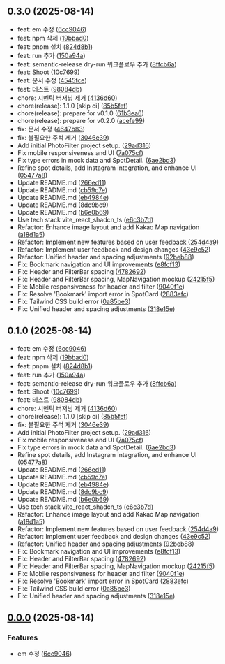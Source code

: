 ## 0.3.0 (2025-08-14)

* feat: em 수정 ([6cc9046](https://github.com/mlnwns/snap-spot-journey/commit/6cc9046))
* feat: npm 삭제 ([19bbad0](https://github.com/mlnwns/snap-spot-journey/commit/19bbad0))
* feat: pnpm 설치 ([824d8b1](https://github.com/mlnwns/snap-spot-journey/commit/824d8b1))
* feat: run 추가 ([150a94a](https://github.com/mlnwns/snap-spot-journey/commit/150a94a))
* feat: semantic-release dry-run 워크플로우 추가 ([8ffcb6a](https://github.com/mlnwns/snap-spot-journey/commit/8ffcb6a))
* feat: Shoot ([10c7699](https://github.com/mlnwns/snap-spot-journey/commit/10c7699))
* feat: 문서 수정 ([4545fce](https://github.com/mlnwns/snap-spot-journey/commit/4545fce))
* feat: 테스트 ([98084db](https://github.com/mlnwns/snap-spot-journey/commit/98084db))
* chore: 시멘틱 버저닝 제거 ([4136d60](https://github.com/mlnwns/snap-spot-journey/commit/4136d60))
* chore(release): 1.1.0 [skip ci] ([85b5fef](https://github.com/mlnwns/snap-spot-journey/commit/85b5fef))
* chore(release): prepare for v0.1.0 ([61b3ea6](https://github.com/mlnwns/snap-spot-journey/commit/61b3ea6))
* chore(release): prepare for v0.2.0 ([acefe99](https://github.com/mlnwns/snap-spot-journey/commit/acefe99))
* fix: 문서 수정 ([4647b83](https://github.com/mlnwns/snap-spot-journey/commit/4647b83))
* fix: 불필요한 주석 제거 ([3046e39](https://github.com/mlnwns/snap-spot-journey/commit/3046e39))
* Add initial PhotoFilter project setup. ([29ad316](https://github.com/mlnwns/snap-spot-journey/commit/29ad316))
* Fix mobile responsiveness and UI ([7a075cf](https://github.com/mlnwns/snap-spot-journey/commit/7a075cf))
* Fix type errors in mock data and SpotDetail. ([6ae2bd3](https://github.com/mlnwns/snap-spot-journey/commit/6ae2bd3))
* Refine spot details, add Instagram integration, and enhance UI ([05477a8](https://github.com/mlnwns/snap-spot-journey/commit/05477a8))
* Update README.md ([266ed11](https://github.com/mlnwns/snap-spot-journey/commit/266ed11))
* Update README.md ([cb59c7e](https://github.com/mlnwns/snap-spot-journey/commit/cb59c7e))
* Update README.md ([eb4984e](https://github.com/mlnwns/snap-spot-journey/commit/eb4984e))
* Update README.md ([8dc9bc9](https://github.com/mlnwns/snap-spot-journey/commit/8dc9bc9))
* Update README.md ([b6e0b69](https://github.com/mlnwns/snap-spot-journey/commit/b6e0b69))
* Use tech stack vite_react_shadcn_ts ([e6c3b7d](https://github.com/mlnwns/snap-spot-journey/commit/e6c3b7d))
* Refactor: Enhance image layout and add Kakao Map navigation ([a18d1a5](https://github.com/mlnwns/snap-spot-journey/commit/a18d1a5))
* Refactor: Implement new features based on user feedback ([254d4a9](https://github.com/mlnwns/snap-spot-journey/commit/254d4a9))
* Refactor: Implement user feedback and design changes ([43e9c52](https://github.com/mlnwns/snap-spot-journey/commit/43e9c52))
* Refactor: Unified header and spacing adjustments ([92beb88](https://github.com/mlnwns/snap-spot-journey/commit/92beb88))
* Fix: Bookmark navigation and UI improvements ([e8fcf13](https://github.com/mlnwns/snap-spot-journey/commit/e8fcf13))
* Fix: Header and FilterBar spacing ([4782692](https://github.com/mlnwns/snap-spot-journey/commit/4782692))
* Fix: Header and FilterBar spacing, MapNavigation mockup ([24215f5](https://github.com/mlnwns/snap-spot-journey/commit/24215f5))
* Fix: Mobile responsiveness for header and filter ([9040f1e](https://github.com/mlnwns/snap-spot-journey/commit/9040f1e))
* Fix: Resolve 'Bookmark' import error in SpotCard ([2883efc](https://github.com/mlnwns/snap-spot-journey/commit/2883efc))
* Fix: Tailwind CSS build error ([0a85be3](https://github.com/mlnwns/snap-spot-journey/commit/0a85be3))
* Fix: Unified header and spacing adjustments ([318e15e](https://github.com/mlnwns/snap-spot-journey/commit/318e15e))



## 0.1.0 (2025-08-14)

* feat: em 수정 ([6cc9046](https://github.com/mlnwns/snap-spot-journey/commit/6cc9046))
* feat: npm 삭제 ([19bbad0](https://github.com/mlnwns/snap-spot-journey/commit/19bbad0))
* feat: pnpm 설치 ([824d8b1](https://github.com/mlnwns/snap-spot-journey/commit/824d8b1))
* feat: run 추가 ([150a94a](https://github.com/mlnwns/snap-spot-journey/commit/150a94a))
* feat: semantic-release dry-run 워크플로우 추가 ([8ffcb6a](https://github.com/mlnwns/snap-spot-journey/commit/8ffcb6a))
* feat: Shoot ([10c7699](https://github.com/mlnwns/snap-spot-journey/commit/10c7699))
* feat: 테스트 ([98084db](https://github.com/mlnwns/snap-spot-journey/commit/98084db))
* chore: 시멘틱 버저닝 제거 ([4136d60](https://github.com/mlnwns/snap-spot-journey/commit/4136d60))
* chore(release): 1.1.0 [skip ci] ([85b5fef](https://github.com/mlnwns/snap-spot-journey/commit/85b5fef))
* fix: 불필요한 주석 제거 ([3046e39](https://github.com/mlnwns/snap-spot-journey/commit/3046e39))
* Add initial PhotoFilter project setup. ([29ad316](https://github.com/mlnwns/snap-spot-journey/commit/29ad316))
* Fix mobile responsiveness and UI ([7a075cf](https://github.com/mlnwns/snap-spot-journey/commit/7a075cf))
* Fix type errors in mock data and SpotDetail. ([6ae2bd3](https://github.com/mlnwns/snap-spot-journey/commit/6ae2bd3))
* Refine spot details, add Instagram integration, and enhance UI ([05477a8](https://github.com/mlnwns/snap-spot-journey/commit/05477a8))
* Update README.md ([266ed11](https://github.com/mlnwns/snap-spot-journey/commit/266ed11))
* Update README.md ([cb59c7e](https://github.com/mlnwns/snap-spot-journey/commit/cb59c7e))
* Update README.md ([eb4984e](https://github.com/mlnwns/snap-spot-journey/commit/eb4984e))
* Update README.md ([8dc9bc9](https://github.com/mlnwns/snap-spot-journey/commit/8dc9bc9))
* Update README.md ([b6e0b69](https://github.com/mlnwns/snap-spot-journey/commit/b6e0b69))
* Use tech stack vite_react_shadcn_ts ([e6c3b7d](https://github.com/mlnwns/snap-spot-journey/commit/e6c3b7d))
* Refactor: Enhance image layout and add Kakao Map navigation ([a18d1a5](https://github.com/mlnwns/snap-spot-journey/commit/a18d1a5))
* Refactor: Implement new features based on user feedback ([254d4a9](https://github.com/mlnwns/snap-spot-journey/commit/254d4a9))
* Refactor: Implement user feedback and design changes ([43e9c52](https://github.com/mlnwns/snap-spot-journey/commit/43e9c52))
* Refactor: Unified header and spacing adjustments ([92beb88](https://github.com/mlnwns/snap-spot-journey/commit/92beb88))
* Fix: Bookmark navigation and UI improvements ([e8fcf13](https://github.com/mlnwns/snap-spot-journey/commit/e8fcf13))
* Fix: Header and FilterBar spacing ([4782692](https://github.com/mlnwns/snap-spot-journey/commit/4782692))
* Fix: Header and FilterBar spacing, MapNavigation mockup ([24215f5](https://github.com/mlnwns/snap-spot-journey/commit/24215f5))
* Fix: Mobile responsiveness for header and filter ([9040f1e](https://github.com/mlnwns/snap-spot-journey/commit/9040f1e))
* Fix: Resolve 'Bookmark' import error in SpotCard ([2883efc](https://github.com/mlnwns/snap-spot-journey/commit/2883efc))
* Fix: Tailwind CSS build error ([0a85be3](https://github.com/mlnwns/snap-spot-journey/commit/0a85be3))
* Fix: Unified header and spacing adjustments ([318e15e](https://github.com/mlnwns/snap-spot-journey/commit/318e15e))



## [0.0.0](https://github.com/mlnwns/snap-spot-journey/compare/v0.1.0...v0.0.0) (2025-08-14)

### Features

* em 수정 ([6cc9046](https://github.com/mlnwns/snap-spot-journey/commit/6cc90466c9d9a40414666304c1727e38504f556a))
